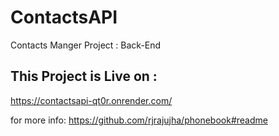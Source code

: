 # ContactsAPI

Contacts Manger Project : Back-End


## This Project is Live on :
https://contactsapi-qt0r.onrender.com/

for more info: https://github.com/rjrajujha/phonebook#readme